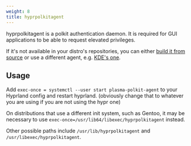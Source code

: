 ```yaml
---
weight: 8
title: hyprpolkitagent
---
```


hyprpolkitagent is a polkit authentication daemon. It is required for GUI applications to
be able to request elevated privileges.

If it's not available in your distro's repositories, you can either [build it from source](https://github.com/hyprwm/hyprpolkitagent)
or use a different agent, e.g. [KDE's one](https://github.com/KDE/polkit-kde-agent-1/).

## Usage

Add `exec-once = systemctl --user start plasma-polkit-agent` to your Hyprland config and restart hyprland.
(obviously change that to whatever you are using if you are not using the hypr one)

On distributions that use a different init system, such as Gentoo, it may be
necessary to use
`exec-once=/usr/lib64/libexec/hyprpolkitagent` instead.

Other possible paths include
`/usr/lib/hyprpolkitagent` and
`/usr/libexec/hyprpolkitagent`.
